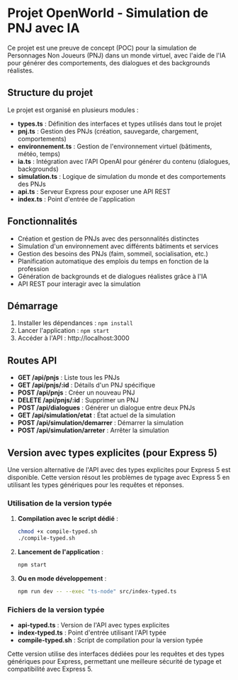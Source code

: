 # Projet OpenWorld - Simulation de PNJ avec IA

Ce projet est une preuve de concept (POC) pour la simulation de Personnages Non Joueurs (PNJ) dans un monde virtuel, avec l'aide de l'IA pour générer des comportements, des dialogues et des backgrounds réalistes.

## Structure du projet

Le projet est organisé en plusieurs modules :

- **types.ts** : Définition des interfaces et types utilisés dans tout le projet
- **pnj.ts** : Gestion des PNJs (création, sauvegarde, chargement, comportements)
- **environnement.ts** : Gestion de l'environnement virtuel (bâtiments, météo, temps)
- **ia.ts** : Intégration avec l'API OpenAI pour générer du contenu (dialogues, backgrounds)
- **simulation.ts** : Logique de simulation du monde et des comportements des PNJs
- **api.ts** : Serveur Express pour exposer une API REST
- **index.ts** : Point d'entrée de l'application

## Fonctionnalités

- Création et gestion de PNJs avec des personnalités distinctes
- Simulation d'un environnement avec différents bâtiments et services
- Gestion des besoins des PNJs (faim, sommeil, socialisation, etc.)
- Planification automatique des emplois du temps en fonction de la profession
- Génération de backgrounds et de dialogues réalistes grâce à l'IA
- API REST pour interagir avec la simulation

## Démarrage

1. Installer les dépendances : `npm install`
2. Lancer l'application : `npm start`
3. Accéder à l'API : http://localhost:3000

## Routes API

- **GET /api/pnjs** : Liste tous les PNJs
- **GET /api/pnjs/:id** : Détails d'un PNJ spécifique
- **POST /api/pnjs** : Créer un nouveau PNJ
- **DELETE /api/pnjs/:id** : Supprimer un PNJ
- **POST /api/dialogues** : Générer un dialogue entre deux PNJs
- **GET /api/simulation/etat** : État actuel de la simulation
- **POST /api/simulation/demarrer** : Démarrer la simulation
- **POST /api/simulation/arreter** : Arrêter la simulation

## Version avec types explicites (pour Express 5)

Une version alternative de l'API avec des types explicites pour Express 5 est disponible. Cette version résout les problèmes de typage avec Express 5 en utilisant les types génériques pour les requêtes et réponses.

### Utilisation de la version typée

1. **Compilation avec le script dédié** :
   ```bash
   chmod +x compile-typed.sh
   ./compile-typed.sh
   ```

2. **Lancement de l'application** :
   ```bash
   npm start
   ```

3. **Ou en mode développement** :
   ```bash
   npm run dev -- --exec "ts-node" src/index-typed.ts
   ```

### Fichiers de la version typée

- **api-typed.ts** : Version de l'API avec types explicites
- **index-typed.ts** : Point d'entrée utilisant l'API typée
- **compile-typed.sh** : Script de compilation pour la version typée

Cette version utilise des interfaces dédiées pour les requêtes et des types génériques pour Express, permettant une meilleure sécurité de typage et compatibilité avec Express 5. 